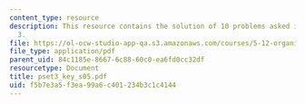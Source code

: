 ```yaml
---
content_type: resource
description: This resource contains the solution of 10 problems asked in problem set
  3.
file: https://ol-ocw-studio-app-qa.s3.amazonaws.com/courses/5-12-organic-chemistry-i-spring-2005/f5b7e3a5f3ea99a6c401234b3c1c4144_pset3_key_s05.pdf
file_type: application/pdf
parent_uid: 84c1185e-8667-6c88-60c0-ea6fd0cc32df
resourcetype: Document
title: pset3_key_s05.pdf
uid: f5b7e3a5-f3ea-99a6-c401-234b3c1c4144
---
```

